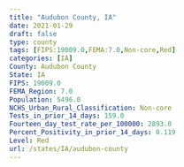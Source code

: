```yaml
---
title: "Audubon County, IA"
date: 2021-01-29
draft: false
type: county
tags: [FIPS:19009.0,FEMA:7.0,Non-core,Red]
categories: [IA]
County: Audubon County
State: IA
FIPS: 19009.0
FEMA_Region: 7.0
Population: 5496.0
NCHS_Urban_Rural_Classification: Non-core
Tests_in_prior_14_days: 159.0
Fourteen_day_test_rate_per_100000: 2893.0
Percent_Positivity_in_prior_14_days: 0.119
Level: Red
url: /states/IA/audubon-county
---
```



